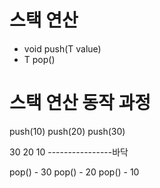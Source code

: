 # 스택 연산

- void push(T value)
- T pop()

# 스택 연산 동작 과정

push(10)
push(20)
push(30)

30
20
10
----------------바닥

pop() - 30
pop() - 20
pop() - 10

